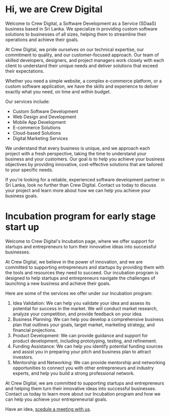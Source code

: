 # Hi, we are Crew Digital


Welcome to Crew Digital, a Software Development as a Service (SDaaS) business based in Sri Lanka. We specialize in providing custom software solutions to businesses of all sizes, helping them to streamline their operations and achieve their goals.

At Crew Digital, we pride ourselves on our technical expertise, our commitment to quality, and our customer-focused approach. Our team of skilled developers, designers, and project managers work closely with each client to understand their unique needs and deliver solutions that exceed their expectations.

Whether you need a simple website, a complex e-commerce platform, or a custom software application, we have the skills and experience to deliver exactly what you need, on time and within budget.

Our services include:

- Custom Software Development
- Web Design and Development
- Mobile App Development
- E-commerce Solutions
- Cloud-based Solutions
- Digital Marketing Services

We understand that every business is unique, and we approach each project with a fresh perspective, taking the time to understand your business and your customers. Our goal is to help you achieve your business objectives by providing innovative, cost-effective solutions that are tailored to your specific needs.

If you're looking for a reliable, experienced software development partner in Sri Lanka, look no further than Crew Digital. Contact us today to discuss your project and learn more about how we can help you achieve your business goals.

# Incubation  program for early stage start up

Welcome to Crew Digital's Incubation page, where we offer support for startups and entrepreneurs to turn their innovative ideas into successful businesses.

At Crew Digital, we believe in the power of innovation, and we are committed to supporting entrepreneurs and startups by providing them with the tools and resources they need to succeed. Our incubation program is designed to help startups and entrepreneurs navigate the challenges of launching a new business and achieve their goals.

Here are some of the services we offer under our Incubation program:

1. Idea Validation:
We can help you validate your idea and assess its potential for success in the market. We will conduct market research, analyze your competition, and provide feedback on your idea.
2. Business Planning:
We can help you develop a comprehensive business plan that outlines your goals, target market, marketing strategy, and financial projections.
3. Product Development:
We can provide guidance and support for product development, including prototyping, testing, and refinement.
4. Funding Assistance:
We can help you identify potential funding sources and assist you in preparing your pitch and business plan to attract investors.
5. Mentorship and Networking:
We can provide mentorship and networking opportunities to connect you with other entrepreneurs and industry experts, and help you build a strong professional network.

At Crew Digital, we are committed to supporting startups and entrepreneurs and helping them turn their innovative ideas into successful businesses. Contact us today to learn more about our Incubation program and how we can help you achieve your entrepreneurial goals.


Have an idea, [scedule a meeting with us](https://calendly.com/crewdigital/30min).



